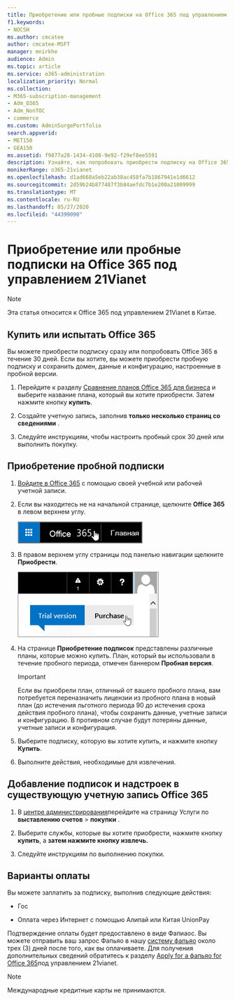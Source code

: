 ```yaml
---
title: Приобретение или пробные подписки на Office 365 под управлением 21Vianet
f1.keywords:
- NOCSH
ms.author: cmcatee
author: cmcatee-MSFT
manager: mnirkhe
audience: Admin
ms.topic: article
ms.service: o365-administration
localization_priority: Normal
ms.collection:
- M365-subscription-management
- Adm_O365
- Adm_NonTOC
- commerce
ms.custom: AdminSurgePortfolio
search.appverid:
- MET150
- GEA150
ms.assetid: f9877a28-1434-4108-9e92-f29ef8ee5591
description: Узнайте, как попробовать приобрести подписку на Office 365 или приобрести ее сразу, добавить подписки или получить надстройки для существующей учетной записи Office 365, которую управляет 21Vianet в Китае.
monikerRange: o365-21vianet
ms.openlocfilehash: d1ad668a5eb22ab38ac458fa7b1867941e1d6612
ms.sourcegitcommit: 2d59b24b877487f3b84aefdc7b1e200a21009999
ms.translationtype: MT
ms.contentlocale: ru-RU
ms.lasthandoff: 05/27/2020
ms.locfileid: "44399090"
---
```

# <a name="buy-or-try-subscriptions-for-office-365-operated-by-21vianet"></a>Приобретение или пробные подписки на Office 365 под управлением 21Vianet

> [!NOTE]
>  Эта статья относится к Office 365 под управлением 21Vianet в Китае.

## <a name="buy-or-try-office-365"></a>Купить или испытать Office 365

Вы можете приобрести подписку сразу или попробовать Office 365 в течение 30 дней. Если вы хотите, вы можете приобрести пробную подписку и сохранить домен, данные и конфигурацию, настроенные в пробной версии.

1. Перейдите к разделу [Сравнение планов Office 365 для бизнеса](https://go.microsoft.com/fwlink/p/?linkid=393691&amp;clcid=0x409) и выберите название плана, который вы хотите приобрести. Затем нажмите кнопку **купить**.

2. Создайте учетную запись, заполнив **только несколько страниц со сведениями** .

3. Следуйте инструкциям, чтобы настроить пробный срок 30 дней или выполнить покупку.

## <a name="buy-your-trial-subscription"></a>Приобретение пробной подписки

1. [Войдите в Office 365](https://go.microsoft.com/fwlink/p/?linkid=513813) с помощью своей учебной или рабочей учетной записи.

2. Если вы находитесь не на начальной странице, щелкните **Office 365** в левом верхнем углу.

    ![Кнопка для перехода на начальную страницу Office 365](../../media/2fc597ab-ae33-4e5a-aec1-e60e48beac62.png)

3. В правом верхнем углу страницы под панелью навигации щелкните **Приобрести**.

    ![Кнопка для приобретения пробной подписки на Office 365](../../media/73fba4ad-6879-460b-8ef1-f2efb2ee4104.png)

4. На странице **Приобретение подписок** представлены различные планы, которые можно купить. План, который вы использовали в течение пробного периода, отмечен баннером **Пробная версия**.

    > [!IMPORTANT]
    > Если вы приобрели план, отличный от вашего пробного плана, вам потребуется переназначить лицензии из пробного плана в новый план (до истечения льготного периода 90 до истечения срока действия пробного плана), чтобы сохранить данные, учетные записи и конфигурацию. В противном случае будут потеряны данные, учетные записи и конфигурация.

5. Выберите подписку, которую вы хотите купить, и нажмите кнопку **Купить**.

6. Выполните действия, необходимые для извлечения.

## <a name="add-subscriptions-or-add-ons-to-an-existing-office-365-account"></a>Добавление подписок и надстроек в существующую учетную запись Office 365

1. В [центре администрирования](https://go.microsoft.com/fwlink/p/?linkid=850627)перейдите на страницу Услуги по **выставлению счетов** \> **покупки** .

2. Выберите службы, которые вы хотите приобрести, нажмите кнопку **купить**, а **затем нажмите кнопку извлечь.**

3. Следуйте инструкциям по выполнению покупки.

## <a name="payment-options"></a>Варианты оплаты

Вы можете заплатить за подписку, выполнив следующие действия:

- Гос

- Оплата через Интернет с помощью Алипай или Китая UnionPay

Подтверждение оплаты будет предоставлено в виде Фапиаос. Вы можете отправить ваш запрос Фапьяо в нашу [систему фапьяо](https://go.microsoft.com/fwlink/p/?LinkId=395314) около трех (3) дней после того, как вы оплачиваете. Для получения дополнительных сведений обратитесь к разделу [Apply for a фапьяо for Office 365](apply-for-a-fapiao.md)под управлением 21vianet.

> [!NOTE]
>  Международные кредитные карты не принимаются.
